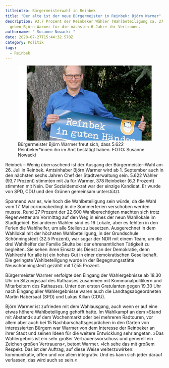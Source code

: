 ```yaml
---
titleintro: Bürgermeisterwahl in Reinbek
title: "Der alte ist der neue Bürgermeister in Reinbek: Björn Warmer"
description: 93,7 Prozent der Reinbeker Wähler (Wahlbeteiligung ca. 27 Prozent)
  geben Björn Warmer für die nächsten 6 Jahre ihr Vertrauen.
authorname: " Susanne Nowacki "
date: 2020-07-27T15:44:32.570Z
category: Politik
tags:
  - Reinbek
---
```

<figure>
  <img src="/static/media/2020-07-warmer.jpg">
  <figcaption>
Bürgermeister Björn Warmer freut sich, dass 5.622 Reinbeker*innen ihn im Amt bestätigt haben. FOTO: Susanne Nowacki 
   
  </figcaption>
</figure>

Reinbek – Wenig überraschend ist der Ausgang der Bürgermeister-Wahl am 26. Juli in Reinbek. Amtsinhaber Björn Warmer wird ab 1. September auch in den nächsten sechs Jahren Chef der Stadtverwaltung sein. 5.622 Wähler (93,7 Prozent) stimmten mit Ja für Warmer, 378 Reinbeker (6,3 Prozent) stimmten mit Nein. Der Sozialdemokrat war der einzige Kandidat. Er wurde von SPD, CDU und den Grünen gemeinsam unterstützt. 


Spannend war es, wie hoch die Wahlbeteiligung sein würde, da die Wahl vom 17. Mai cornonabedingt in die Sommerferien verschoben werden musste. Rund 27 Prozent der 22.600 Wahlberechtigten machten sich trotz Regenwetter am Vormittag auf den Weg in eines der neun Wahllokale im Stadtgebiet. Bei anderen Wahlen sind es 16 Lokale, aber es fehlten in den Ferien die Wahlhelfer, um alle Stellen zu besetzen. 
Ausgerechnet in dem Wahllokal mit der höchsten Wahlbeteiligung, in der Grundschule Schönningstedt (32.5 Prozent), war sogar der NDR mit einem Team, um die drei Wahlhelfer der Familie Skulte bei der ehrenamtlichen Tätigkeit zu begleiten. Sie sehen ihren Einsatz als Dienst an der Demokratie, denn Wahlrecht für alle ist ein hohes Gut in einer demokratischen Gesellschaft. Die geringste Wahlbeteiligung wurde in der Begegnungsstätte Neuschönningstedt gezählt mit 17,55 Prozent.

Bürgermeister Warmer verfolgte den Eingang der Wahlergebnisse ab 18.30 Uhr im Sitzungssaal des Rathauses zusammen mit Kommunalpolitikern und Mitarbeitern des Rathauses. Unter den ersten Gratulanten gegen 19.30 Uhr nach Eingang aller Wahlergebnisse waren auch die Landtagsabgeordneten Martin Habersaat (SPD) und Lukas Kilian (CDU).

Björn Warmer ist zufrieden mit dem Wahlausgang, auch wenn er auf eine etwas höhere Wahlbeteiligung gehofft hatte. Im Wahlkampf an dem »Stand mit Abstand« auf dem Wochenmarkt oder bei mehreren Radtouren, vor allem aber auch bei 15 Nachbarschaftsgesprächen in den Gärten von interessierten Bürgern war Warmer von dem Interesse der Reinbeker an ihrer Stadt und seinen Ideen für die weitere Entwicklung sehr angetan.
»Das Wahlergebnis ist ein sehr großer Vertrauensvorschuss und generell ein Zeichen großen Vertrauens«, betont Warmer. »Ich sehe das mit großem Respekt. Das ist der Auftrag, auf diese Weise weiterzuwirken: kommunikativ, offen und vor allem integrativ. Und es kann sich jeder darauf verlassen, das wird auch so sein.«